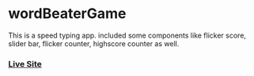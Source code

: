 # wordBeaterGame
This is a speed typing app. included some components like flicker score, slider bar, flicker counter, highscore counter as well. 

### [Live Site](https://wordsbeater.web.app/?fbclid=IwAR3gKaATABKQaFC8-4PfZbJBU9nwsJ4ACBJy2wGm2e5YGcS9VvQusUxjaVI)
